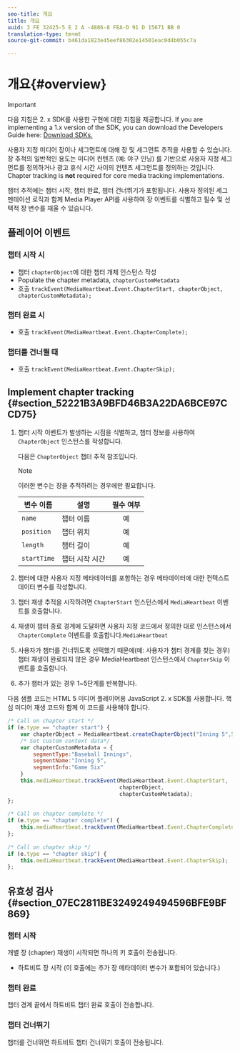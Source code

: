 ```yaml
---
seo-title: 개요
title: 개요
uuid: 3 FE 32425-5 E 2 A -4886-8 FEA-D 91 D 15671 BB 0
translation-type: tm+mt
source-git-commit: b461da1823e45eef86302e14501eac0d4b055c7a

---
```



# 개요{#overview}

>[!IMPORTANT]
>
>다음 지침은 2. x SDK를 사용한 구현에 대한 지침을 제공합니다. If you are implementing a 1.x version of the SDK, you can download the Developers Guide here: [Download SDKs.](../../sdk-implement/download-sdks.md)

사용자 지정 미디어 장이나 세그먼트에 대해 장 및 세그먼트 추적을 사용할 수 있습니다. 장 추적의 일반적인 용도는 미디어 컨텐츠 (예: 야구 인닝) 를 기반으로 사용자 지정 세그먼트를 정의하거나 광고 휴식 시간 사이의 컨텐츠 세그먼트를 정의하는 것입니다. Chapter tracking is **not** required for core media tracking implementations.

챕터 추적에는 챕터 시작, 챕터 완료, 챕터 건너뛰기가 포함됩니다. 사용자 정의된 세그멘테이션 로직과 함께 Media Player API를 사용하여 장 이벤트를 식별하고 필수 및 선택적 장 변수를 채울 수 있습니다.

## 플레이어 이벤트

### 챕터 시작 시

* 챕터 `chapterObject`에 대한 챕터 개체 인스턴스 작성
* Populate the chapter metadata, `chapterCustomMetadata`
* 호출 `trackEvent(MediaHeartbeat.Event.ChapterStart, chapterObject, chapterCustomMetadata);`

### 챕터 완료 시

* 호출 `trackEvent(MediaHeartbeat.Event.ChapterComplete);`

### 챕터를 건너뛸 때

* 호출 `trackEvent(MediaHeartbeat.Event.ChapterSkip);`

## Implement chapter tracking {#section_52221B3A9BFD46B3A22DA6BCE97CCD75}

1. 챕터 시작 이벤트가 발생하는 시점을 식별하고, 챕터 정보를 사용하여 `ChapterObject` 인스턴스를 작성합니다.

   다음은 `ChapterObject` 챕터 추적 참조입니다.

   >[!NOTE]
   >
   >이러한 변수는 장을 추적하려는 경우에만 필요합니다.

   | 변수 이름 | 설명 | 필수 여부 |
   | --- | --- | :---: |
   | `name` | 챕터 이름 | 예 |
   | `position` | 챕터 위치 | 예 |
   | `length` | 챕터 길이 | 예 |
   | `startTime` | 챕터 시작 시간 | 예 |

1. 챕터에 대한 사용자 지정 메타데이터를 포함하는 경우 메타데이터에 대한 컨텍스트 데이터 변수를 작성합니다.
1. 챕터 재생 추적을 시작하려면 `ChapterStart` 인스턴스에서 `MediaHeartbeat` 이벤트를 호출합니다.
1. 재생이 챕터 종료 경계에 도달하면 사용자 지정 코드에서 정의한 대로 인스턴스에서 `ChapterComplete` 이벤트를 호출합니다.`MediaHeartbeat`
1. 사용자가 챕터를 건너뛰도록 선택했기 때문에(예: 사용자가 챕터 경계를 찾는 경우) 챕터 재생이 완료되지 않은 경우 MediaHeartbeat 인스턴스에서 `ChapterSkip` 이벤트를 호출합니다.
1. 추가 챕터가 있는 경우 1~5단계를 반복합니다.

다음 샘플 코드는 HTML 5 미디어 플레이어용 JavaScript 2. x SDK를 사용합니다. 핵심 미디어 재생 코드와 함께 이 코드를 사용해야 합니다.

```js
/* Call on chapter start */ 
if (e.type == "chapter start") { 
    var chapterObject = MediaHeartbeat.createChapterObject("Inning 5",5,500,2500); 
    /* Set custom context data*/ 
    var chapterCustomMetadata = { 
        segmentType:"Baseball Innings", 
        segmentName:"Inning 5", 
        segmentInfo:"Game Six" 
    } 
    this.mediaHeartbeat.trackEvent(MediaHeartbeat.Event.ChapterStart,  
                                   chapterObject,  
                                   chapterCustomMetadata); 
}; 
 
/* Call on chapter complete */ 
if (e.type == "chapter complete") { 
    this.mediaHeartbeat.trackEvent(MediaHeartbeat.Event.ChapterComplete); 
}; 
 
/* Call on chapter skip */ 
if (e.type == "chapter skip") { 
    this.mediaHeartbeat.trackEvent(MediaHeartbeat.Event.ChapterSkip); 
}; 
```

## 유효성 검사 {#section_07EC2811BE3249249494596BFE9BF869}

### 챕터 시작

개별 장 (chapter) 재생이 시작되면 하나의 키 호출이 전송됩니다.

* 하트비트 장 시작 (이 호출에는 추가 장 메타데이터 변수가 포함되어 있습니다.)

### 챕터 완료

챕터 경계 끝에서 하트비트 챕터 완료 호출이 전송합니다.

### 챕터 건너뛰기

챕터를 건너뛰면 하트비트 챕터 건너뛰기 호출이 전송됩니다.
